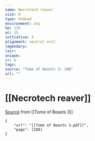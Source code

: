 ```yaml
---
name: Necrotech reaver
size: H
type: Undead
environment: any
hp: 126
ac: 15
initiative: 4
alignment: neutral evil
legendary: 
lair: 
unique: 
cr: 6
tags: 
source: "Tome of Beasts 3: 288"
url: ""
---
```

# [[Necrotech reaver]]

[Source](zotero://open-pdf/library/items/BLGR9HVR?page=288) from [[Tome of Beasts 3]]

```pdf
{
	"url": "[[Tome of Beasts 3.pdf]]",
	"page": [288]
}
```

